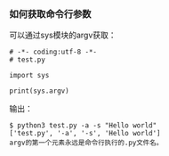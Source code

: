 ### 如何获取命令行参数

可以通过sys模块的argv获取：

    # -*- coding:utf-8 -*-
    # test.py
    
    import sys
    
    print(sys.argv)
    
输出：

    $ python3 test.py -a -s "Hello world"
    ['test.py', '-a', '-s', 'Hello world']
    argv的第一个元素永远是命令行执行的.py文件名。
